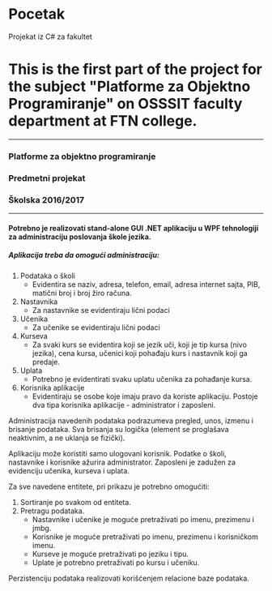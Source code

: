 # Pocetak
Projekat iz C# za fakultet

# This is the first part of the project for the subject "Platforme za Objektno Programiranje" on OSSSIT faculty department at FTN college.
***
### Platforme za objektno programiranje
### Predmetni projekat
### Školska 2016/2017
***
#### Potrebno je realizovati stand-alone GUI .NET aplikaciju u WPF tehnologiji za administraciju poslovanja škole jezika.
##### Aplikacija treba da omogući administraciju:
1. Podataka o školi
	*  Evidentira se naziv, adresa, telefon, email, adresa internet sajta, PIB, matični broj i broj žiro računa.
2. Nastavnika
	* Za nastavnike se evidentiraju lični podaci
3. Učenika
	* Za učenike se evidentiraju lični podaci
4. Kurseva
	* Za svaki kurs se evidentira koji se jezik uči, koji je tip kursa (nivo jezika), cena kursa, učenici koji pohađaju kurs i nastavnik koji ga predaje.
5. Uplata
	* Potrebno je evidentirati svaku uplatu učenika za pohađanje kursa.
6. Korisnika aplikacije
	* Evidentiraju se osobe koje imaju pravo da koriste aplikaciju. Postoje dva tipa korisnika aplikacije - administrator i zaposleni.

Administracija navedenih podataka podrazumeva pregled, unos, izmenu i brisanje podataka.
Sva brisanja su logička (element se proglašava neaktivnim, a ne uklanja se fizički).

Aplikaciju može koristiti samo ulogovani korisnik.
Podatke o školi, nastavnike i korisnike ažurira administrator.
Zaposleni je zadužen za evidenciju učenika, kurseva i uplata.

Za sve navedene entitete, pri prikazu je potrebno omogućiti:

1. Sortiranje po svakom od entiteta.
2. Pretragu podataka.
	* Nastavnike i učenike je moguće pretraživati po imenu, prezimenu i jmbg.
	* Korisnike je moguće pretraživati po imenu, prezimenu i korisničkom imenu.
	* Kurseve je moguće pretraživati po jeziku i tipu.
	* Uplate je potrebno pretraživati po kursu i učeniku.
	
Perzistenciju podataka realizovati korišćenjem relacione baze podataka.
